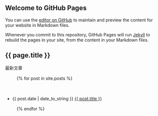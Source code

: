 ## Welcome to GitHub Pages

You can use the [editor on GitHub](https://github.com/izrchen/blog/edit/gh-pages/index.md) to maintain and preview the content for your website in Markdown files.

Whenever you commit to this repository, GitHub Pages will run [Jekyll](https://jekyllrb.com/) to rebuild the pages in your site, from the content in your Markdown files.


<h2>{{ page.title }}</h2>

<p>最新文章</p>

<ul>

　{% for post in site.posts %}

　　　<li>{{ post.date | date_to_string }} <a href="{{ site.baseurl }}{{ post.url }}">{{ post.title }}</a></li>

　{% endfor %}

</ul>
